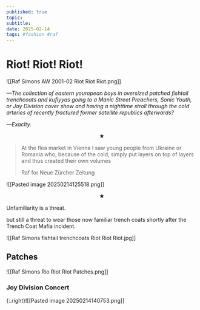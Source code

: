 ```yaml
---
published: true
topic: 
subtitle: 
date: 2025-02-14
tags: #fashion #raf
---
```

# Riot! Riot! Riot!

![[Raf Simons AW 2001-02 Riot Riot Riot.png]]

_—The collection of eastern youropean boys in oversized patched fishtail trenchcoats and kufiyyas going to a Manic Street Preachers, Sonic Youth, or Joy Division cover show and having a nighttime stroll through the cold arteries of recently fractured former satellite republics afterwards?_

_—Exaclty._

<center>★</center>

> At the flea market in Vienna I saw young people from Ukraine or Romania who, because of the cold, simply put layers on top of layers and thus created their own volumes 
> 
> Raf for Neue Zürcher Zeitung

![[Pasted image 20250214125518.png]]

<center>★</center>

Unfamiliarity is a threat.

but still a threat to wear those now familiar trench coats shortly after the Trench Coat Mafia incident.

![[Raf Simons fishtail trenchcoats Riot Riot Riot.jpg]]

## Patches

![[Raf Simons Rio Riot Riot Patches.png]]

### Joy Division Concert

{:.right}![[Pasted image 20250214140753.png]]

